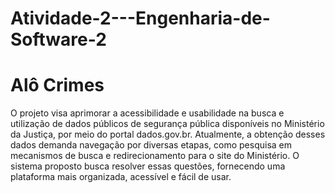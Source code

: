 # Atividade-2---Engenharia-de-Software-2

# Alô Crimes

O projeto visa aprimorar a acessibilidade e usabilidade na busca e utilização de
dados públicos de segurança pública disponíveis no Ministério da Justiça, por meio
do portal dados.gov.br. Atualmente, a obtenção desses dados demanda navegação
por diversas etapas, como pesquisa em mecanismos de busca e redirecionamento
para o site do Ministério. O sistema proposto busca resolver essas questões,
fornecendo uma plataforma mais organizada, acessível e fácil de usar.

